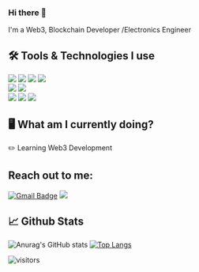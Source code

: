 ### Hi there 👋
I'm a Web3, Blockchain Developer /Electronics Engineer


## 🛠️ Tools & Technologies I use

![](https://img.shields.io/badge/HTML-239120?style=for-the-badge&logo=html5&logoColor=white)
![](https://img.shields.io/badge/CSS-239120?&style=for-the-badge&logo=css3&logoColor=white)
![](https://img.shields.io/badge/JavaScript-F7DF1E?style=for-the-badge&logo=javascript&logoColor=black)
![](https://img.shields.io/badge/React-20232A?style=for-the-badge&logo=react&logoColor=61DAFB)
<br/>
![](https://img.shields.io/badge/Ethereum-Solidity%2c%20Web3.JS-informational?style=for-the-badge&color=blue&logo=ethereum&logoColor=white)
![](https://img.shields.io/badge/Editor-VS%20Code-informational?style=for-the-badge&color=blue&logo=visual-studio-code) 
<br/>
![](https://aleen42.github.io/badges/src/photoshop.svg)
![](https://aleen42.github.io/badges/src/after_effects.svg)
![](https://aleen42.github.io/badges/src/premiere.svg)


## 🖥️ What am I currently doing?
✏️ Learning Web3 Development

## Reach out to me:
[![Gmail Badge](https://img.shields.io/badge/-Gmail-c14438?style=for-the-badge&logo=gmail&logoColor=white)](mailto:gpbhupinder@gmail.com)
<a href="https://twitter.com/gpbhupinder"><img src="https://img.shields.io/badge/twitter-1da1f2.svg?&style=for-the-badge&logo=twitter&logoColor=white"/></a>

## 📈 Github Stats
![Anurag's GitHub stats](https://github-readme-stats.vercel.app/api?username=gpbhupinder&show_icons=true&theme=radical)
[![Top Langs](https://github-readme-stats.vercel.app/api/top-langs/?username=gpbhupinder)](https://github.com/anuraghazra/github-readme-stats)



![visitors](https://visitor-badge.glitch.me/badge?page_id=${gpbhupinder}.${60905045})
